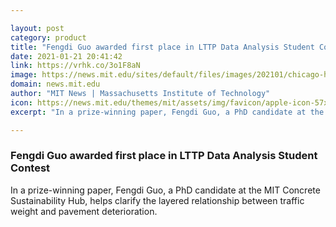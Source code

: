 ```yaml
---

layout: post
category: product
title: "Fengdi Guo awarded first place in LTTP Data Analysis Student Contest"
date: 2021-01-21 20:41:42
link: https://vrhk.co/3o1F8aN
image: https://news.mit.edu/sites/default/files/images/202101/chicago-highway.jpg
domain: news.mit.edu
author: "MIT News | Massachusetts Institute of Technology"
icon: https://news.mit.edu/themes/mit/assets/img/favicon/apple-icon-57x57.png
excerpt: "In a prize-winning paper, Fengdi Guo, a PhD candidate at the MIT Concrete Sustainability Hub, helps clarify the layered relationship between traffic weight and pavement deterioration."

---
```


### Fengdi Guo awarded first place in LTTP Data Analysis Student Contest

In a prize-winning paper, Fengdi Guo, a PhD candidate at the MIT Concrete Sustainability Hub, helps clarify the layered relationship between traffic weight and pavement deterioration.
